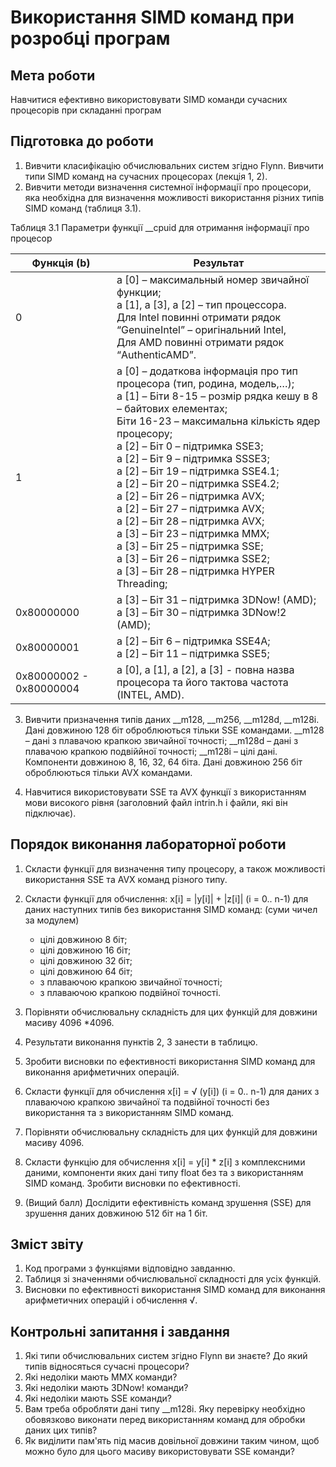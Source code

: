 # Використання SIMD команд при розробці програм

## Мета роботи
Навчитися ефективно використовувати SIMD команди сучасних процесорів при складанні програм

## Підготовка до роботи
1. Вивчити класифікацію обчислювальних систем згідно Flynn. Вивчити типи SIMD команд на сучасних процесорах (лекція 1, 2).
2. Вивчити методи визначення системної інформації про процесори, яка необхідна для визначення можливості використання різних типів SIMD команд (таблиця 3.1).

Таблиця 3.1 Параметри функції __cpuid для отримання інформації про процесор

|Функція (b)            |Результат                                                                       |
|-----------------------|--------------------------------------------------------------------------------|
|0			| a [0] – максимальный номер звичайної функции;<br/>a [1], a [3], a [2] – тип процессора.<br/>Для Intel повинні отримати рядок “GenuineIntel” – оригінальний Intel,<br/>Для AMD повинні отримати рядок “AuthenticAMD”.|
|1			| a [0] – додаткова інформація про тип процесора (тип, родина, модель,…);<br/>a [1] – Біти 8-15 – розмір рядка кешу в 8 – байтових елементах;<br/>Біти 16-23 – максимальна кількість ядер процесору;<br/>a [2] – Біт 0 – підтримка SSE3;<br/>a [2] – Біт 9 – підтримка SSSE3;<br/>a [2] – Біт 19 – підтримка SSE4.1;<br/>a [2] – Біт 20 – підтримка SSE4.2;<br/>a [2] – Біт 26 – підтримка AVX;<br/>a [2] – Біт 27 – підтримка AVX;<br/>a [2] – Біт 28 – підтримка AVX;<br/>a [3] – Біт 23 – підтримка MMX;<br/>a [3] – Біт 25 – підтримка SSE;<br/>a [3] – Біт 26 – підтримка SSE2;<br/>a [3] – Біт 28 – підтримка HYPER Threading;|
|0x80000000		| a [3] – Біт 31 – підтримка 3DNow! (AMD);<br/>a [3] – Біт 30 – підтримка 3DNow!2 (AMD);|
|0x80000001		| a [2] – Біт 6 – підтримка SSE4A;<br/>a [2] – Біт 11 – підтримка SSE5;|				 
|0x80000002 - 0x80000004| a [0], a [1], a [2], a [3] - повна назва процесора та його тактова частота (INTEL, AMD).|

3. Вивчити призначення типів даних __m128, __m256, __m128d, __m128i.
Дані довжиною 128 біт оброблюються тільки SSE командами.
__m128 – дані з плавачою крапкою звичайної точності;
__m128d – дані з плавачою крапкою подвіййної точності;
__m128i – цілі дані. Компоненти довжиною 8, 16, 32, 64 біта.
Дані довжиною 256 біт оброблюються тільки AVX командами.

4. Навчитися використовувати SSE та AVX функції з використанням мови високого рівня (заголовний файл intrin.h і файли, які він підключає).

## Порядок виконання лабораторної роботи

1. Скласти функції для визначення типу процесору, а також можливості використання SSE та AVX команд різного типу.

2. Скласти функції для обчислення: x[i] = |y[i]| + |z[i]| (i = 0.. n-1) для даних наступних типів без використання SIMD команд: (суми чичел за модулем)
	- цілі довжиною 8 біт;
	- цілі довжиною 16 біт;
	- цілі довжиною 32 біт;
	- цілі довжиною 64 біт;
	- з плаваючою крапкою звичайної точності;
	- з плаваючою крапкою подвійної точності.

3. Порівняти обчислювальну складність для цих функцій для довжини масиву 4096 *4096.

4. Результати виконання пунктів 2, 3 занести в таблицю.

5. Зробити висновки по ефективності використання SIMD команд для виконання арифметичних операцій.

6. Скласти функції для обчислення x[i] = √ (y[i]) (i = 0.. n-1) для даних з плаваючою крапкою звичайної та подвійної точності без використання та з використанням SIMD команд.

7. Порівняти обчислювальну складність для цих функцій для довжини масиву 4096.

8. Скласти функцію для обчислення x[i] = y[i] * z[i] з комплексними даними, компоненти яких дані типу float без та з використанням SIMD команд. Зробити висновки по ефективності.

9. (Вищий балл) Дослідити ефективність команд зрушення (SSE) для зрушення даних довжиною 512 біт на 1 біт.

## Зміст звіту

1. Код програми з функціями відповідно завданню.
2. Таблиця зі значеннями обчислювальної складності для усіх функцій.
3. Висновки по ефективності використання SIMD команд для виконання арифметичних операцій і обчислення √.

## Контрольні запитання і завдання

1. Які типи обчислювальних систем згідно Flynn ви знаєте? До який типів відносяться сучасні процесори?
2. Які недоліки мають MMX команди?
3. Які недоліки мають 3DNow! команди?
4. Які недоліки мають SSE команди?
5. Вам треба обробляти дані типу __m128i. Яку перевірку необхідно обовязково виконати перед використанням команд для обробки даних цих типів?
6. Як виділити пам'ять під масив довільної довжини таким чином, щоб можно було для цього масиву використовувати SSE команди?
